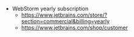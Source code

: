 - WebStorm yearly subscription
	- https://www.jetbrains.com/store/?section=commercial&billing=yearly
	- https://www.jetbrains.com/shop/customer